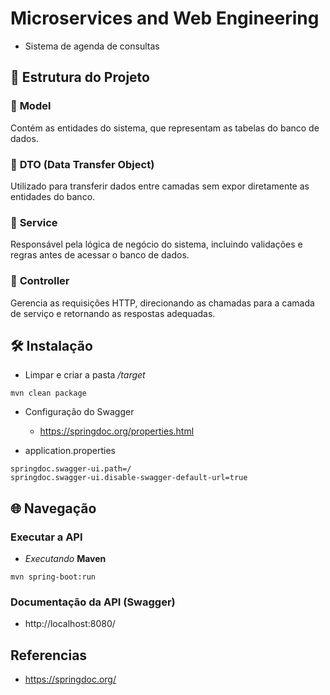 # Microservices and Web Engineering
- Sistema de agenda de consultas

## 📌 Estrutura do Projeto   

### 📂 **Model**  
Contém as entidades do sistema, que representam as tabelas do banco de dados.  

### 📂 **DTO (Data Transfer Object)**  
Utilizado para transferir dados entre camadas sem expor diretamente as entidades do banco.  

### 📂 **Service**  
Responsável pela lógica de negócio do sistema, incluindo validações e regras antes de acessar o banco de dados.  

### 📂 **Controller**  
Gerencia as requisições HTTP, direcionando as chamadas para a camada de serviço e retornando as respostas adequadas.  


## 🛠️ Instalação

* Limpar e criar a pasta */target*

```
mvn clean package
```

* Configuração do Swagger

    - https://springdoc.org/properties.html

- application.properties

```
springdoc.swagger-ui.path=/
springdoc.swagger-ui.disable-swagger-default-url=true
```


## 🌐 Navegação

### Executar a API

-  *Executando* **Maven**

```
mvn spring-boot:run
```

### Documentação da API (Swagger)
- http://localhost:8080/


## Referencias

- https://springdoc.org/
